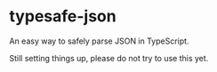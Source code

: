 # typesafe-json

An easy way to safely parse JSON in TypeScript.

Still setting things up,
please do not try to use this yet.
